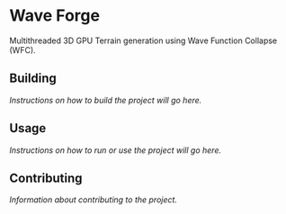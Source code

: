 # Wave Forge




Multithreaded 3D GPU Terrain generation using Wave Function Collapse (WFC).

## Building

_Instructions on how to build the project will go here._

## Usage

_Instructions on how to run or use the project will go here._

## Contributing

_Information about contributing to the project._
